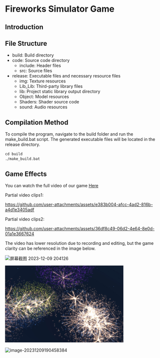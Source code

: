 # Fireworks Simulator Game

## Introduction

## File Structure

- build: Build directory
- code: Source code directory
    - include: Header files
    - src: Source files
- release: Executable files and necessary resource files
    - img: Texture resources
    - Lib_Lib: Third-party library files
    - lib: Project static library output directory
    - Object: Model resources
    - Shaders: Shader source code
    - sound: Audio resources

## Compilation Method

To compile the program, navigate to the build folder and run the make_build.bat script. The generated executable files will be located in the release directory.

```
cd build
./make_build.bat
```

## Game Effects

You can watch the full video of our game [Here](https://www.bilibili.com/video/BV15p4y1o7Tb?buvid=XX66ADE6714380C1D6283FF11ADA72E45FD59&from_spmid=main.space.0.0&is_story_h5=false&mid=9fLrf01k%2F06JPqKSZAEHLg%3D%3D&plat_id=114&share_from=ugc&share_medium=android&share_plat=android&share_session_id=798abf0a-9029-4fdc-b23f-f300f60c7fd3&share_source=WEIXIN&share_tag=s_i&spmid=united.player-video-detail.0.0&timestamp=1737183905&unique_k=7hyLl5G&up_id=1127635576&share_source=weixin)

Partial video clips1:

https://github.com/user-attachments/assets/e383b004-afcc-4ad2-816b-a4d1e3405adf

Partial video clips2:

https://github.com/user-attachments/assets/36df8c49-06d2-4e64-8e0d-01a1e3667624





The video has lower resolution due to recording and editing, but the game clarity can be referenced in the image below.

![屏幕截图 2023-12-09 204126](https://github.com/yanhuojunjun/Firework-Simulator-Game/assets/149027679/066af5b8-2630-468f-923d-a0bc0a9a3200)

<img src="image\计算机图形学期末项目报告\屏幕截图 2023-12-09 204731.jpg" alt="屏幕截图 2023-12-09 204731" style="zoom:38%;" />

![image-20231209190458384](https://github.com/yanhuojunjun/Firework-Simulator-Game/assets/149027679/3fd90e87-76df-457f-92dd-f83341bebf5c)
